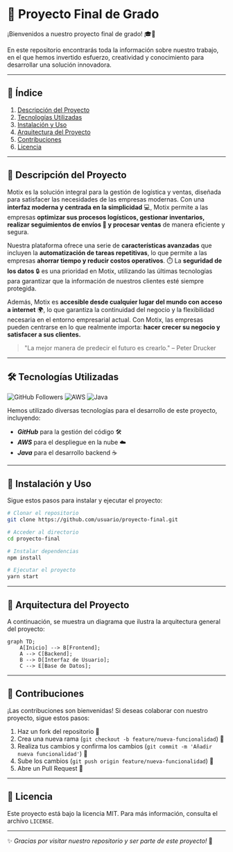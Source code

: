 # 📌 Proyecto Final de Grado

¡Bienvenidos a nuestro proyecto final de grado! 🎓🚀

En este repositorio encontrarás toda la información sobre nuestro trabajo, en el que hemos invertido esfuerzo, creatividad y conocimiento para desarrollar una solución innovadora.

---

## 📖 Índice
1. [Descripción del Proyecto](#descripción-del-proyecto)
2. [Tecnologías Utilizadas](#tecnologías-utilizadas)
3. [Instalación y Uso](#instalación-y-uso)
4. [Arquitectura del Proyecto](#arquitectura-del-proyecto)
5. [Contribuciones](#contribuciones)
6. [Licencia](#licencia)

---

## 📌 Descripción del Proyecto
<a name="descripción-del-proyecto"></a>

Motix es la solución integral para la gestión de logística y ventas, diseñada para satisfacer las necesidades de las empresas modernas. 
Con una **interfaz moderna y centrada en la simplicidad** :computer:, Motix permite a las empresas **optimizar sus procesos logísticos, gestionar inventarios, realizar seguimientos de envíos :truck: y procesar ventas** de manera eficiente y segura.

Nuestra plataforma ofrece una serie de **características avanzadas** que incluyen la **automatización de tareas repetitivas**, lo que permite a las empresas **ahorrar tiempo y reducir costos operativos**. :stopwatch: La **seguridad de los datos** :lock: es una prioridad en Motix, utilizando las últimas tecnologías para garantizar que la información de nuestros clientes esté siempre protegida.

Además, Motix es **accesible desde cualquier lugar del mundo con acceso a internet** :earth_africa:, lo que garantiza la continuidad del negocio y la flexibilidad necesaria en el entorno empresarial actual. Con Motix, las empresas pueden centrarse en lo que realmente importa: **hacer crecer su negocio y satisfacer a sus clientes.**

> "La mejor manera de predecir el futuro es crearlo." – Peter Drucker

---

## 🛠️ Tecnologías Utilizadas
<a name="tecnologías-utilizadas"></a>

![GitHub Followers](https://img.shields.io/github/followers/usuario?style=social)
![AWS](https://img.shields.io/badge/AWS-%23FF9900.svg?style=flat&logo=amazon-aws&logoColor=white)
![Java](https://img.shields.io/badge/Java-%23ED8B00.svg?style=flat&logo=openjdk&logoColor=white)

Hemos utilizado diversas tecnologías para el desarrollo de este proyecto, incluyendo:
- ***GitHub*** para la gestión del código 🛠️
- ***AWS*** para el despliegue en la nube ☁️
- ***Java*** para el desarrollo backend ☕

---

## 🚀 Instalación y Uso
<a name="instalación-y-uso"></a>

Sigue estos pasos para instalar y ejecutar el proyecto:
```bash
# Clonar el repositorio
git clone https://github.com/usuario/proyecto-final.git

# Acceder al directorio
cd proyecto-final

# Instalar dependencias
npm install

# Ejecutar el proyecto
yarn start
```

---

## 📐 Arquitectura del Proyecto
<a name="arquitectura-del-proyecto"></a>

A continuación, se muestra un diagrama que ilustra la arquitectura general del proyecto:

```mermaid
graph TD;
    A[Inicio] --> B[Frontend];
    A --> C[Backend];
    B --> D[Interfaz de Usuario];
    C --> E[Base de Datos];
```

---

## 🤝 Contribuciones
<a name="contribuciones"></a>

¡Las contribuciones son bienvenidas! Si deseas colaborar con nuestro proyecto, sigue estos pasos:
1. Haz un fork del repositorio 🔄
2. Crea una nueva rama (`git checkout -b feature/nueva-funcionalidad`) 🌿
3. Realiza tus cambios y confirma los cambios (`git commit -m 'Añadir nueva funcionalidad'`) 📌
4. Sube los cambios (`git push origin feature/nueva-funcionalidad`) 🚀
5. Abre un Pull Request 📩

---

## 📜 Licencia
<a name="licencia"></a>

Este proyecto está bajo la licencia MIT. Para más información, consulta el archivo `LICENSE`.

---

✨ _Gracias por visitar nuestro repositorio y ser parte de este proyecto!_ 🚀
